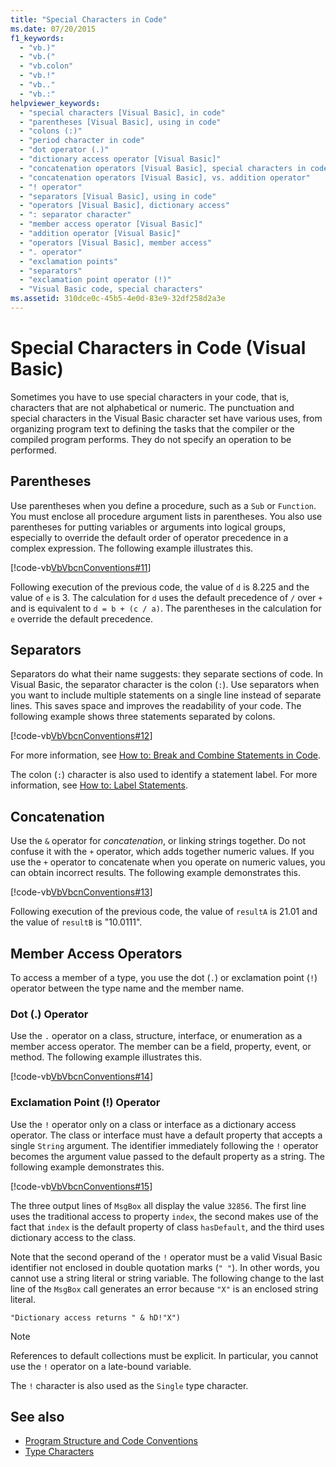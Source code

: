 ```yaml
---
title: "Special Characters in Code"
ms.date: 07/20/2015
f1_keywords: 
  - "vb.)"
  - "vb.("
  - "vb.colon"
  - "vb.!"
  - "vb.."
  - "vb.:"
helpviewer_keywords: 
  - "special characters [Visual Basic], in code"
  - "parentheses [Visual Basic], using in code"
  - "colons (:)"
  - "period character in code"
  - "dot operator (.)"
  - "dictionary access operator [Visual Basic]"
  - "concatenation operators [Visual Basic], special characters in code"
  - "concatenation operators [Visual Basic], vs. addition operator"
  - "! operator"
  - "separators [Visual Basic], using in code"
  - "operators [Visual Basic], dictionary access"
  - ": separator character"
  - "member access operator [Visual Basic]"
  - "addition operator [Visual Basic]"
  - "operators [Visual Basic], member access"
  - ". operator"
  - "exclamation points"
  - "separators"
  - "exclamation point operator (!)"
  - "Visual Basic code, special characters"
ms.assetid: 310dce0c-45b5-4e0d-83e9-32df258d2a3e
---
```

# Special Characters in Code (Visual Basic)
Sometimes you have to use special characters in your code, that is, characters that are not alphabetical or numeric. The punctuation and special characters in the Visual Basic character set have various uses, from organizing program text to defining the tasks that the compiler or the compiled program performs. They do not specify an operation to be performed.  
  
## Parentheses  
 Use parentheses when you define a procedure, such as a `Sub` or `Function`. You must enclose all procedure argument lists in parentheses. You also use parentheses for putting variables or arguments into logical groups, especially to override the default order of operator precedence in a complex expression. The following example illustrates this.  
  
 [!code-vb[VbVbcnConventions#11](~/samples/snippets/visualbasic/VS_Snippets_VBCSharp/VbVbcnConventions/VB/Class1.vb#11)]  
  
 Following execution of the previous code, the value of `d` is 8.225 and the value of `e` is 3. The calculation for `d` uses the default precedence of `/` over `+` and is equivalent to `d = b + (c / a)`. The parentheses in the calculation for `e` override the default precedence.  
  
## Separators  
 Separators do what their name suggests: they separate sections of code. In Visual Basic, the separator character is the colon (`:`). Use separators when you want to include multiple statements on a single line instead of separate lines. This saves space and improves the readability of your code. The following example shows three statements separated by colons.  
  
 [!code-vb[VbVbcnConventions#12](~/samples/snippets/visualbasic/VS_Snippets_VBCSharp/VbVbcnConventions/VB/Class1.vb#12)]  
  
 For more information, see [How to: Break and Combine Statements in Code](how-to-break-and-combine-statements-in-code.md).  
  
 The colon (`:`) character is also used to identify a statement label. For more information, see [How to: Label Statements](how-to-label-statements.md).  
  
## Concatenation  
 Use the `&` operator for *concatenation*, or linking strings together. Do not confuse it with the `+` operator, which adds together numeric values. If you use the `+` operator to concatenate when you operate on numeric values, you can obtain incorrect results. The following example demonstrates this.  
  
 [!code-vb[VbVbcnConventions#13](~/samples/snippets/visualbasic/VS_Snippets_VBCSharp/VbVbcnConventions/VB/Class1.vb#13)]  
  
 Following execution of the previous code, the value of `resultA` is 21.01 and the value of `resultB` is "10.0111".  
  
## Member Access Operators  
 To access a member of a type, you use the dot (`.`) or exclamation point (`!`) operator between the type name and the member name.  
  
### Dot (.) Operator  
 Use the `.` operator on a class, structure, interface, or enumeration as a member access operator. The member can be a field, property, event, or method. The following example illustrates this.  
  
 [!code-vb[VbVbcnConventions#14](~/samples/snippets/visualbasic/VS_Snippets_VBCSharp/VbVbcnConventions/VB/Class1.vb#14)]  
  
### Exclamation Point (!) Operator  
 Use the `!` operator only on a class or interface as a dictionary access operator. The class or interface must have a default property that accepts a single `String` argument. The identifier immediately following the `!` operator becomes the argument value passed to the default property as a string. The following example demonstrates this.  
  
 [!code-vb[VbVbcnConventions#15](~/samples/snippets/visualbasic/VS_Snippets_VBCSharp/VbVbcnConventions/VB/Class1.vb#15)]  
  
 The three output lines of `MsgBox` all display the value `32856`. The first line uses the traditional access to property `index`, the second makes use of the fact that `index` is the default property of class `hasDefault`, and the third uses dictionary access to the class.  
  
 Note that the second operand of the `!` operator must be a valid Visual Basic identifier not enclosed in double quotation marks (`" "`). In other words, you cannot use a string literal or string variable. The following change to the last line of the `MsgBox` call generates an error because `"X"` is an enclosed string literal.  
  
 `"Dictionary access returns " & hD!"X")`  
  
> [!NOTE]
> References to default collections must be explicit. In particular, you cannot use the `!` operator on a late-bound variable.  
  
 The `!` character is also used as the `Single` type character.  
  
## See also

- [Program Structure and Code Conventions](program-structure-and-code-conventions.md)
- [Type Characters](../language-features/data-types/type-characters.md)
